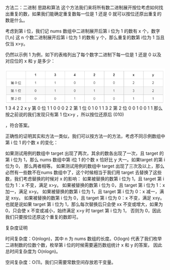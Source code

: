 方法二：二进制
思路和算法
这个方法我们来将所有数二进制展开按位考虑如何找出重复的数，如果我们能确定重复数每一位是 1 还是 0 就可以按位还原出重复的数是什么。

考虑到第 i 位，我们记 nums 数组中二进制展开后第 i 位为 1 的数有 x 个，数字 [1,n] 这 n 个数二进制展开后第 i 位为 1 的数有 y 个，那么重复的数第 i位为 1 当且仅当 x>y。

仍然以示例 1 为例，如下的表格列出了每个数字二进制下每一位是 1 还是 0 以及对应位的 x 和 y 是多少：

![img_1.png](img_1.png)1	3	4	2	2	x	y
第 0 位	1	1	0	0	0	2	2
第 1 位	0	1	0	1	1	3	2
第 2 位	0	0	1	0	0	1	1
那么按之前说的我们发现只有第 1 位x>y ，所以按位还原后 (010)

，符合答案。

正确性的证明其实和方法一类似，我们可以按方法一的方法，考虑不同示例数组中第 i 位 1 的个数 x 的变化：

如果测试用例的数组中 target 出现了两次，其余的数各出现了一次，且 target 的第 i 位为 1，那么 nums 数组中第 i位 1 的个数 x 恰好比 y 大一。如果target 的第 i 位为 0，
那么两者相等。
如果测试用例的数组中 target 出现了三次及以上，那么必然有一些数不在nums 数组中了，这个时候相当于我们用 target 去替换了这些数，我们考虑替换的时候对 x 的影响：
如果被替换的数第 i 位为 1，且 target 第 i 位为 1：x 不变，满足 x>y。
如果被替换的数第 i 位为 0，且 target 第 i 位为 1：x 加一，满足 x>y。
如果被替换的数第 i 位为 1，且 target 第 i 位为 0：x 减一，满足 x≤y。
如果被替换的数第 i 位为 0，且 target 第 i 位为 0：x 不变，满足 x≤y。
也就是说如果 target 第 i 位为 1，那么每次替换后只会使 xx 不变或增大，如果为 0，只会使 x 不变或减小，始终满足 x>y 时 target 第 i 位为 1，
否则为 0，因此我们只要按位还原这个重复的数即可。


复杂度证明

时间复杂度：O(nlogn)，其中 n 为 nums 数组的长度。O(logn) 代表了我们枚举二进制数的位数个数，枚举第 i 位的时候需要遍历数组统计 x 和 y 的答案，
因此总时间复杂度为 O(nlogn)。

空间复杂度：O(1)。我们只需要常数空间存放若干变量。
